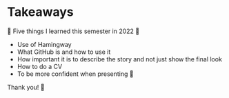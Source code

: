 # Takeaways

🎉 Five things I learned this semester in 2022 🎉

- Use of Hamingway
- What GitHub is and how to use it
- How important it is to describe the story and not just show the final look 
- How to do a CV
- To be more confident when presenting 🙂

Thank you! 🤗
